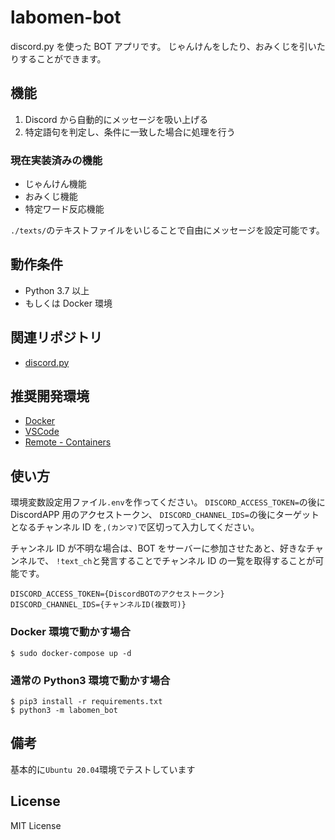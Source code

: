 # labomen-bot

discord.py を使った BOT アプリです。
じゃんけんをしたり、おみくじを引いたりすることができます。

## 機能

1. Discord から自動的にメッセージを吸い上げる
2. 特定語句を判定し、条件に一致した場合に処理を行う

### 現在実装済みの機能

- じゃんけん機能
- おみくじ機能
- 特定ワード反応機能

`./texts/`のテキストファイルをいじることで自由にメッセージを設定可能です。

## 動作条件

- Python 3.7 以上
- もしくは Docker 環境

## 関連リポジトリ

- [discord.py](https://github.com/Rapptz/discord.py)

## 推奨開発環境

- [Docker](https://www.docker.com/)
- [VSCode](https://azure.microsoft.com/ja-jp/products/visual-studio-code/)
- [Remote - Containers](https://marketplace.visualstudio.com/items?itemName=ms-vscode-remote.remote-containers)

## 使い方

環境変数設定用ファイル`.env`を作ってください。
`DISCORD_ACCESS_TOKEN=`の後に DiscordAPP 用のアクセストークン、
`DISCORD_CHANNEL_IDS=`の後にターゲットとなるチャンネル ID を`,(カンマ)`で区切って入力してください。

チャンネル ID が不明な場合は、BOT をサーバーに参加させたあと、好きなチャンネルで、
`!text_ch`と発言することでチャンネル ID の一覧を取得することが可能です。

```env
DISCORD_ACCESS_TOKEN={DiscordBOTのアクセストークン}
DISCORD_CHANNEL_IDS={チャンネルID(複数可)}
```

### Docker 環境で動かす場合

```shell
$ sudo docker-compose up -d
```

### 通常の Python3 環境で動かす場合

```shell
$ pip3 install -r requirements.txt
$ python3 -m labomen_bot
```

## 備考

基本的に`Ubuntu 20.04`環境でテストしています

## License

MIT License
